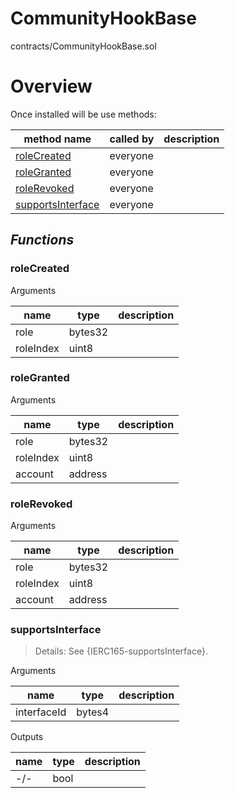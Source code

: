 # CommunityHookBase

contracts/CommunityHookBase.sol

# Overview

Once installed will be use methods:

| **method name** | **called by** | **description** |
|-|-|-|
|<a href="#rolecreated">roleCreated</a>|everyone||
|<a href="#rolegranted">roleGranted</a>|everyone||
|<a href="#rolerevoked">roleRevoked</a>|everyone||
|<a href="#supportsinterface">supportsInterface</a>|everyone||
## *Functions*
### roleCreated

Arguments

| **name** | **type** | **description** |
|-|-|-|
| role | bytes32 |  |
| roleIndex | uint8 |  |



### roleGranted

Arguments

| **name** | **type** | **description** |
|-|-|-|
| role | bytes32 |  |
| roleIndex | uint8 |  |
| account | address |  |



### roleRevoked

Arguments

| **name** | **type** | **description** |
|-|-|-|
| role | bytes32 |  |
| roleIndex | uint8 |  |
| account | address |  |



### supportsInterface

> Details: See {IERC165-supportsInterface}.

Arguments

| **name** | **type** | **description** |
|-|-|-|
| interfaceId | bytes4 |  |

Outputs

| **name** | **type** | **description** |
|-|-|-|
| -/- | bool |  |



